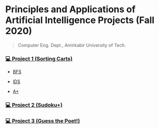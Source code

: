 # Principles and Applications of Artificial Intelligence Projects (Fall 2020)

> Computer Eng. Dept., Amirkabir University of Tech.



### [💻 Project 1 (Sorting Carts)](https://github.com/amir78729/AI-projects/tree/master/1)

- [BFS](https://github.com/amir78729/AI-projects/blob/master/1/BFS.py)
  
- [IDS](https://github.com/amir78729/AI-projects/blob/master/1/IDS.py)
  
- [A*](https://github.com/amir78729/AI-projects/blob/master/1/A_star.py)


### [💻 Project 2 (Sudoku+)](https://github.com/amir78729/AI-projects/tree/master/2)


### [💻 Project 3 (Guess the Poet!)](https://github.com/amir78729/AI-projects/tree/master/3)
